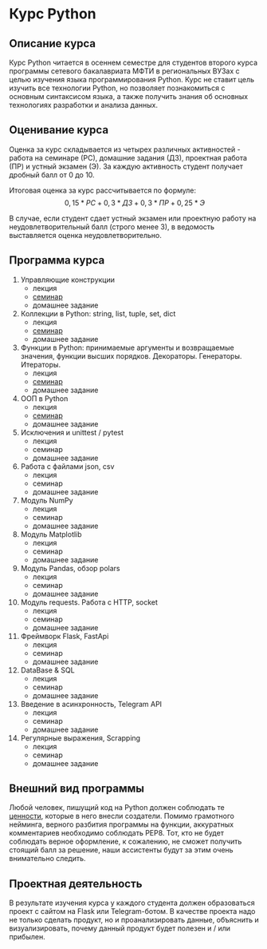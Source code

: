 # Курс Python 

## Описание курса

Курс Python читается в осеннем семестре для студентов второго курса программы сетевого бакалавриата МФТИ в региональных ВУЗах с целью изучения языка программирования Python. Курс не ставит цель изучить все технологии Python, но позволяет познакомиться с основным синтаксисом языка, а также получить знания об основных технологиях разработки и анализа данных.

## Оценивание курса

Оценка за курс складывается из четырех различных активностей - работа на семинаре (РС), домашние задания (ДЗ), проектная работа (ПР) и устный экзамен (Э). За каждую активность студент получает дробный балл от 0 до 10.

Итоговая оценка за курс рассчитывается по формуле: $$0,15 * РС + 0,3 * ДЗ + 0,3 * ПР + 0,25 * Э$$

В случае, если студент сдает устный экзамен или проектную работу на неудовлетворительный балл (строго менее 3), в ведомость выставляется оценка неудовлетворительно.

## Программа курса

01. Управляющие конструкции
    - лекция
    - [семинар](https://github.com/idkisl/PythonCourse_2025/blob/4dc32a2eda0f9c053a20f0510091988420100e70/01/%D0%A1%D0%B5%D0%BC%D0%B8%D0%BD%D0%B0%D1%80/workshop_control_structures.ipynb)
    - домашнее задание
02. Коллекции в Python: string, list, tuple, set, dict
    - лекция
    - [семинар](https://github.com/idkisl/PythonCourse_2025/blob/e59cd78f8a9ee803a9c89c406705acec39613de0/02/%D0%A1%D0%B5%D0%BC%D0%B8%D0%BD%D0%B0%D1%80/workshop_collections.ipynb)
    - домашнее задание
03. Функции в Python: принимаемые аргументы и возвращаемые значения, функции высших порядков. Декораторы. Генераторы. Итераторы.
    - лекция
    - [семинар](https://github.com/idkisl/PythonCourse_2025/blob/673059d04a7471f9fb690e90fe78184d6ad0609e/03/%D0%A1%D0%B5%D0%BC%D0%B8%D0%BD%D0%B0%D1%80/workshop_functions.ipynb)
    - домашнее задание
04. ООП в Python
    - лекция
    - [семинар](https://github.com/idkisl/PythonCourse_2025/blob/edc0e96f73b7ca0ed8d8de29756b99c8b09d0c5e/04/%D0%A1%D0%B5%D0%BC%D0%B8%D0%BD%D0%B0%D1%80/workshop_oop.ipynb)
    - домашнее задание
05. Исключения и unittest / pytest
    - лекция
    - семинар
    - домашнее задание
06. Работа с файлами json, csv
    - лекция
    - семинар
    - домашнее задание
07. Модуль NumPy
    - лекция
    - семинар
    - домашнее задание
08. Модуль Matplotlib
    - лекция
    - семинар
    - домашнее задание
09. Модуль Pandas, обзор polars
    - лекция
    - семинар
    - домашнее задание
10. Модуль requests. Работа с HTTP, socket
    - лекция
    - семинар
    - домашнее задание
11. Фреймворк Flask, FastApi
    - лекция
    - семинар
    - домашнее задание
12. DataBase & SQL
    - лекция
    - семинар
    - домашнее задание
13. Введение в асинхронность, Telegram API
    - лекция
    - семинар
    - домашнее задание
14. Регулярные выражения, Scrapping
    - лекция
    - семинар
    - домашнее задание

## Внешний вид программы
Любой человек, пишущий код на Python должен соблюдать те [ценности](https://ru.wikipedia.org/wiki/Дзен_Пайтона), которые в него внесли создатели. Помимо грамотного нейминга, верного разбития программы на функции, аккуратных комментариев необходимо соблюдать PEP8. Тот, кто не будет соблюдать верное оформление, к сожалению, не сможет получить стоящий балл за решение, наши ассистенты будут за этим очень внимательно следить.

## Проектная деятельность
В результате изучения курса у каждого студента должен образоваться проект с сайтом на Flask или Telegram-ботом. В качестве проекта надо не только сделать продукт, но и проанализировать данные, объяснить и визуализировать, почему данный продукт будет полезен и / или прибылен.


